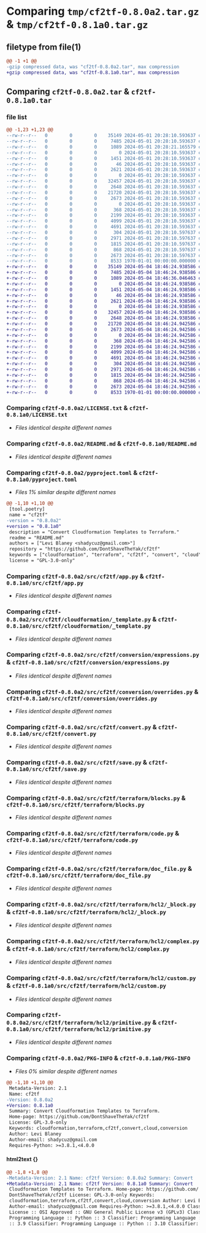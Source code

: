 # Comparing `tmp/cf2tf-0.8.0a2.tar.gz` & `tmp/cf2tf-0.8.1a0.tar.gz`

## filetype from file(1)

```diff
@@ -1 +1 @@
-gzip compressed data, was "cf2tf-0.8.0a2.tar", max compression
+gzip compressed data, was "cf2tf-0.8.1a0.tar", max compression
```

## Comparing `cf2tf-0.8.0a2.tar` & `cf2tf-0.8.1a0.tar`

### file list

```diff
@@ -1,23 +1,23 @@
--rw-r--r--   0        0        0    35149 2024-05-01 20:28:10.593637 cf2tf-0.8.0a2/LICENSE.txt
--rw-r--r--   0        0        0     7485 2024-05-01 20:28:10.593637 cf2tf-0.8.0a2/README.md
--rw-r--r--   0        0        0     1089 2024-05-01 20:28:21.165579 cf2tf-0.8.0a2/pyproject.toml
--rw-r--r--   0        0        0        0 2024-05-01 20:28:10.593637 cf2tf-0.8.0a2/src/cf2tf/__init__.py
--rw-r--r--   0        0        0     1451 2024-05-01 20:28:10.593637 cf2tf-0.8.0a2/src/cf2tf/app.py
--rw-r--r--   0        0        0       46 2024-05-01 20:28:10.593637 cf2tf-0.8.0a2/src/cf2tf/cloudformation/__init__.py
--rw-r--r--   0        0        0     2621 2024-05-01 20:28:10.593637 cf2tf-0.8.0a2/src/cf2tf/cloudformation/_template.py
--rw-r--r--   0        0        0        0 2024-05-01 20:28:10.593637 cf2tf-0.8.0a2/src/cf2tf/conversion/__init__.py
--rw-r--r--   0        0        0    32457 2024-05-01 20:28:10.593637 cf2tf-0.8.0a2/src/cf2tf/conversion/expressions.py
--rw-r--r--   0        0        0     2648 2024-05-01 20:28:10.593637 cf2tf-0.8.0a2/src/cf2tf/conversion/overrides.py
--rw-r--r--   0        0        0    21720 2024-05-01 20:28:10.593637 cf2tf-0.8.0a2/src/cf2tf/convert.py
--rw-r--r--   0        0        0     2673 2024-05-01 20:28:10.593637 cf2tf-0.8.0a2/src/cf2tf/save.py
--rw-r--r--   0        0        0        0 2024-05-01 20:28:10.593637 cf2tf-0.8.0a2/src/cf2tf/terraform/__init__.py
--rw-r--r--   0        0        0      368 2024-05-01 20:28:10.593637 cf2tf-0.8.0a2/src/cf2tf/terraform/_configuration.py
--rw-r--r--   0        0        0     2199 2024-05-01 20:28:10.593637 cf2tf-0.8.0a2/src/cf2tf/terraform/blocks.py
--rw-r--r--   0        0        0     4099 2024-05-01 20:28:10.593637 cf2tf-0.8.0a2/src/cf2tf/terraform/code.py
--rw-r--r--   0        0        0     4691 2024-05-01 20:28:10.593637 cf2tf-0.8.0a2/src/cf2tf/terraform/doc_file.py
--rw-r--r--   0        0        0      304 2024-05-01 20:28:10.597637 cf2tf-0.8.0a2/src/cf2tf/terraform/hcl2/__init__.py
--rw-r--r--   0        0        0     2971 2024-05-01 20:28:10.597637 cf2tf-0.8.0a2/src/cf2tf/terraform/hcl2/_block.py
--rw-r--r--   0        0        0     1815 2024-05-01 20:28:10.597637 cf2tf-0.8.0a2/src/cf2tf/terraform/hcl2/complex.py
--rw-r--r--   0        0        0      868 2024-05-01 20:28:10.597637 cf2tf-0.8.0a2/src/cf2tf/terraform/hcl2/custom.py
--rw-r--r--   0        0        0     2673 2024-05-01 20:28:10.597637 cf2tf-0.8.0a2/src/cf2tf/terraform/hcl2/primitive.py
--rw-r--r--   0        0        0     8533 1970-01-01 00:00:00.000000 cf2tf-0.8.0a2/PKG-INFO
+-rw-r--r--   0        0        0    35149 2024-05-04 18:46:24.938586 cf2tf-0.8.1a0/LICENSE.txt
+-rw-r--r--   0        0        0     7485 2024-05-04 18:46:24.938586 cf2tf-0.8.1a0/README.md
+-rw-r--r--   0        0        0     1089 2024-05-04 18:46:36.046463 cf2tf-0.8.1a0/pyproject.toml
+-rw-r--r--   0        0        0        0 2024-05-04 18:46:24.938586 cf2tf-0.8.1a0/src/cf2tf/__init__.py
+-rw-r--r--   0        0        0     1451 2024-05-04 18:46:24.938586 cf2tf-0.8.1a0/src/cf2tf/app.py
+-rw-r--r--   0        0        0       46 2024-05-04 18:46:24.938586 cf2tf-0.8.1a0/src/cf2tf/cloudformation/__init__.py
+-rw-r--r--   0        0        0     2621 2024-05-04 18:46:24.938586 cf2tf-0.8.1a0/src/cf2tf/cloudformation/_template.py
+-rw-r--r--   0        0        0        0 2024-05-04 18:46:24.938586 cf2tf-0.8.1a0/src/cf2tf/conversion/__init__.py
+-rw-r--r--   0        0        0    32457 2024-05-04 18:46:24.938586 cf2tf-0.8.1a0/src/cf2tf/conversion/expressions.py
+-rw-r--r--   0        0        0     2648 2024-05-04 18:46:24.938586 cf2tf-0.8.1a0/src/cf2tf/conversion/overrides.py
+-rw-r--r--   0        0        0    21720 2024-05-04 18:46:24.942586 cf2tf-0.8.1a0/src/cf2tf/convert.py
+-rw-r--r--   0        0        0     2673 2024-05-04 18:46:24.942586 cf2tf-0.8.1a0/src/cf2tf/save.py
+-rw-r--r--   0        0        0        0 2024-05-04 18:46:24.942586 cf2tf-0.8.1a0/src/cf2tf/terraform/__init__.py
+-rw-r--r--   0        0        0      368 2024-05-04 18:46:24.942586 cf2tf-0.8.1a0/src/cf2tf/terraform/_configuration.py
+-rw-r--r--   0        0        0     2199 2024-05-04 18:46:24.942586 cf2tf-0.8.1a0/src/cf2tf/terraform/blocks.py
+-rw-r--r--   0        0        0     4099 2024-05-04 18:46:24.942586 cf2tf-0.8.1a0/src/cf2tf/terraform/code.py
+-rw-r--r--   0        0        0     4691 2024-05-04 18:46:24.942586 cf2tf-0.8.1a0/src/cf2tf/terraform/doc_file.py
+-rw-r--r--   0        0        0      304 2024-05-04 18:46:24.942586 cf2tf-0.8.1a0/src/cf2tf/terraform/hcl2/__init__.py
+-rw-r--r--   0        0        0     2971 2024-05-04 18:46:24.942586 cf2tf-0.8.1a0/src/cf2tf/terraform/hcl2/_block.py
+-rw-r--r--   0        0        0     1815 2024-05-04 18:46:24.942586 cf2tf-0.8.1a0/src/cf2tf/terraform/hcl2/complex.py
+-rw-r--r--   0        0        0      868 2024-05-04 18:46:24.942586 cf2tf-0.8.1a0/src/cf2tf/terraform/hcl2/custom.py
+-rw-r--r--   0        0        0     2673 2024-05-04 18:46:24.942586 cf2tf-0.8.1a0/src/cf2tf/terraform/hcl2/primitive.py
+-rw-r--r--   0        0        0     8533 1970-01-01 00:00:00.000000 cf2tf-0.8.1a0/PKG-INFO
```

### Comparing `cf2tf-0.8.0a2/LICENSE.txt` & `cf2tf-0.8.1a0/LICENSE.txt`

 * *Files identical despite different names*

### Comparing `cf2tf-0.8.0a2/README.md` & `cf2tf-0.8.1a0/README.md`

 * *Files identical despite different names*

### Comparing `cf2tf-0.8.0a2/pyproject.toml` & `cf2tf-0.8.1a0/pyproject.toml`

 * *Files 1% similar despite different names*

```diff
@@ -1,10 +1,10 @@
 [tool.poetry]
 name = "cf2tf"
-version = "0.8.0a2"
+version = "0.8.1a0"
 description = "Convert Cloudformation Templates to Terraform."
 readme = "README.md"
 authors = ["Levi Blaney <shadycuz@gmail.com>"]
 repository = "https://github.com/DontShaveTheYak/cf2tf"
 keywords = ["cloudformation", "terraform", "cf2tf", "convert", "cloud", "conversion"]
 license = "GPL-3.0-only"
```

### Comparing `cf2tf-0.8.0a2/src/cf2tf/app.py` & `cf2tf-0.8.1a0/src/cf2tf/app.py`

 * *Files identical despite different names*

### Comparing `cf2tf-0.8.0a2/src/cf2tf/cloudformation/_template.py` & `cf2tf-0.8.1a0/src/cf2tf/cloudformation/_template.py`

 * *Files identical despite different names*

### Comparing `cf2tf-0.8.0a2/src/cf2tf/conversion/expressions.py` & `cf2tf-0.8.1a0/src/cf2tf/conversion/expressions.py`

 * *Files identical despite different names*

### Comparing `cf2tf-0.8.0a2/src/cf2tf/conversion/overrides.py` & `cf2tf-0.8.1a0/src/cf2tf/conversion/overrides.py`

 * *Files identical despite different names*

### Comparing `cf2tf-0.8.0a2/src/cf2tf/convert.py` & `cf2tf-0.8.1a0/src/cf2tf/convert.py`

 * *Files identical despite different names*

### Comparing `cf2tf-0.8.0a2/src/cf2tf/save.py` & `cf2tf-0.8.1a0/src/cf2tf/save.py`

 * *Files identical despite different names*

### Comparing `cf2tf-0.8.0a2/src/cf2tf/terraform/blocks.py` & `cf2tf-0.8.1a0/src/cf2tf/terraform/blocks.py`

 * *Files identical despite different names*

### Comparing `cf2tf-0.8.0a2/src/cf2tf/terraform/code.py` & `cf2tf-0.8.1a0/src/cf2tf/terraform/code.py`

 * *Files identical despite different names*

### Comparing `cf2tf-0.8.0a2/src/cf2tf/terraform/doc_file.py` & `cf2tf-0.8.1a0/src/cf2tf/terraform/doc_file.py`

 * *Files identical despite different names*

### Comparing `cf2tf-0.8.0a2/src/cf2tf/terraform/hcl2/_block.py` & `cf2tf-0.8.1a0/src/cf2tf/terraform/hcl2/_block.py`

 * *Files identical despite different names*

### Comparing `cf2tf-0.8.0a2/src/cf2tf/terraform/hcl2/complex.py` & `cf2tf-0.8.1a0/src/cf2tf/terraform/hcl2/complex.py`

 * *Files identical despite different names*

### Comparing `cf2tf-0.8.0a2/src/cf2tf/terraform/hcl2/custom.py` & `cf2tf-0.8.1a0/src/cf2tf/terraform/hcl2/custom.py`

 * *Files identical despite different names*

### Comparing `cf2tf-0.8.0a2/src/cf2tf/terraform/hcl2/primitive.py` & `cf2tf-0.8.1a0/src/cf2tf/terraform/hcl2/primitive.py`

 * *Files identical despite different names*

### Comparing `cf2tf-0.8.0a2/PKG-INFO` & `cf2tf-0.8.1a0/PKG-INFO`

 * *Files 0% similar despite different names*

```diff
@@ -1,10 +1,10 @@
 Metadata-Version: 2.1
 Name: cf2tf
-Version: 0.8.0a2
+Version: 0.8.1a0
 Summary: Convert Cloudformation Templates to Terraform.
 Home-page: https://github.com/DontShaveTheYak/cf2tf
 License: GPL-3.0-only
 Keywords: cloudformation,terraform,cf2tf,convert,cloud,conversion
 Author: Levi Blaney
 Author-email: shadycuz@gmail.com
 Requires-Python: >=3.8.1,<4.0.0
```

#### html2text {}

```diff
@@ -1,8 +1,8 @@
-Metadata-Version: 2.1 Name: cf2tf Version: 0.8.0a2 Summary: Convert
+Metadata-Version: 2.1 Name: cf2tf Version: 0.8.1a0 Summary: Convert
 Cloudformation Templates to Terraform. Home-page: https://github.com/
 DontShaveTheYak/cf2tf License: GPL-3.0-only Keywords:
 cloudformation,terraform,cf2tf,convert,cloud,conversion Author: Levi Blaney
 Author-email: shadycuz@gmail.com Requires-Python: >=3.8.1,<4.0.0 Classifier:
 License :: OSI Approved :: GNU General Public License v3 (GPLv3) Classifier:
 Programming Language :: Python :: 3 Classifier: Programming Language :: Python
 :: 3.9 Classifier: Programming Language :: Python :: 3.10 Classifier:
```

